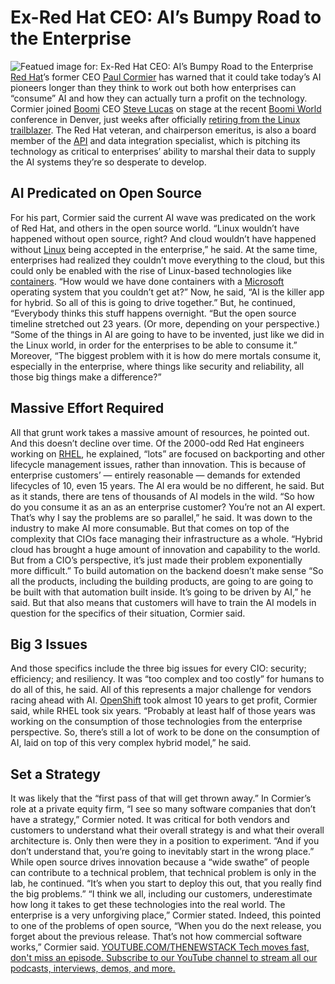 # Ex-Red Hat CEO: AI’s Bumpy Road to the Enterprise
![Featued image for: Ex-Red Hat CEO: AI’s Bumpy Road to the Enterprise](https://cdn.thenewstack.io/media/2024/05/2dd96d2f-getty-images-eg_rcndjc5y-unsplash-1-1024x683.jpg)
[Red Hat](https://www.openshift.com/try?utm_content=inline+mention)’s former CEO [Paul Cormier](https://www.linkedin.com/in/paul-cormier-78a2024/) has warned that it could take today’s AI pioneers longer than they think to work out both how enterprises can “consume” AI and how they can actually turn a profit on the technology.
Cormier joined
[Boomi](https://boomi.com/?utm_content=inline+mention) CEO [Steve Lucas](https://www.linkedin.com/in/nstevenlucas/) on stage at the recent [Boomi World](https://boomi.com/boomiworld/homepage/) conference in Denver, just weeks after officially [retiring from the Linux trailblazer](https://www.redhat.com/en/blog/red-hat-leadership-update).
The Red Hat veteran, and chairperson emeritus, is also a board member of the
[API](https://thenewstack.io/api-management/) and data integration specialist, which is pitching its technology as critical to enterprises’ ability to marshal their data to supply the AI systems they’re so desperate to develop.
## AI Predicated on Open Source
For his part, Cormier said the current AI wave was predicated on the work of Red Hat, and others in the open source world. “Linux wouldn’t have happened without open source, right? And cloud wouldn’t have happened without
[Linux](https://thenewstack.io/past-25-years-linux-changed-world-around-us/) being accepted in the enterprise,” he said.
At the same time, enterprises had realized they couldn’t move everything to the cloud, but this could only be enabled with the rise of Linux-based technologies like
[containers](https://thenewstack.io/containers/). “How would we have done containers with a [Microsoft](https://news.microsoft.com/?utm_content=inline+mention) operating system that you couldn’t get at?”
Now, he said, “AI is the killer app for hybrid. So all of this is going to drive together.”
But, he continued, “Everybody thinks this stuff happens overnight. “But the open source timeline stretched out 23 years. (Or more, depending on your perspective.)
“Some of the things in AI are going to have to be invented, just like we did in the Linux world, in order for the enterprises to be able to consume it.”
Moreover, “The biggest problem with it is how do mere mortals consume it, especially in the enterprise, where things like security and reliability, all those big things make a difference?”
## Massive Effort Required
All that grunt work takes a massive amount of resources, he pointed out. And this doesn’t decline over time.
Of the 2000-odd Red Hat engineers working on
[RHEL](https://thenewstack.io/how-red-hats-license-change-is-reinvigorating-enterprise-linux-distros/), he explained, “lots” are focused on backporting and other lifecycle management issues, rather than innovation. This is because of enterprise customers’ — entirely reasonable — demands for extended lifecycles of 10, even 15 years.
The AI era would be no different, he said. But as it stands, there are tens of thousands of AI models in the wild.
“So how do you consume it as an as an enterprise customer? You’re not an AI expert. That’s why I say the problems are so parallel,” he said.
It was down to the industry to make AI more consumable. But that comes on top of the complexity that CIOs face managing their infrastructure as a whole.
“Hybrid cloud has brought a huge amount of innovation and capability to the world. But from a CIO’s perspective, it’s just made their problem exponentially more difficult.”
To build automation on the backend doesn’t make sense “So all the products, including the building products, are going to are going to be built with that automation built inside. It’s going to be driven by AI,” he said.
But that also means that customers will have to train the AI models in question for the specifics of their situation, Cormier said.
## Big 3 Issues
And those specifics include the three big issues for every CIO: security; efficiency; and resiliency. It was “too complex and too costly” for humans to do all of this, he said.
All of this represents a major challenge for vendors racing ahead with AI.
[OpenShift](https://thenewstack.io/kubecon24-red-hat-openshift-4-15-accelerates-app-delivery/) took almost 10 years to get profit, Cormier said, while RHEL took six years.
“Probably at least half of those years was working on the consumption of those technologies from the enterprise perspective. So, there’s still a lot of work to be done on the consumption of AI, laid on top of this very complex hybrid model,” he said.
## Set a Strategy
It was likely that the “first pass of that will get thrown away.” In Cormier’s role at a private equity firm, “I see so many software companies that don’t have a strategy,” Cormier noted.
It was critical for both vendors and customers to understand what their overall strategy is and what their overall architecture is. Only then were they in a position to experiment.
“And if you don’t understand that, you’re going to inevitably start in the wrong place.”
While open source drives innovation because a “wide swathe” of people can contribute to a technical problem, that technical problem is only in the lab, he continued. “It’s when you start to deploy this out, that you really find the big problems.”
“I think we all, including our customers, underestimate how long it takes to get these technologies into the real world. The enterprise is a very unforgiving place,” Cormier stated.
Indeed, this pointed to one of the problems of open source, “When you do the next release, you forget about the previous release. That’s not how commercial software works,” Cormier said.
[
YOUTUBE.COM/THENEWSTACK
Tech moves fast, don't miss an episode. Subscribe to our YouTube
channel to stream all our podcasts, interviews, demos, and more.
](https://youtube.com/thenewstack?sub_confirmation=1)